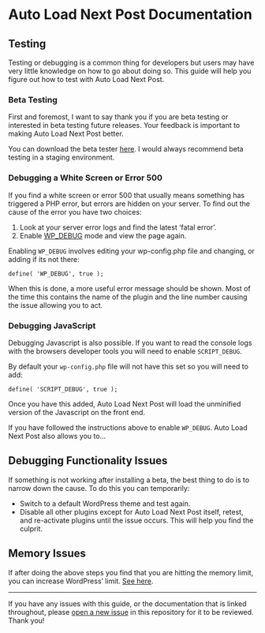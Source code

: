 # Auto Load Next Post Documentation

## Testing

Testing or debugging is a common thing for developers but users may have very little knowledge on how to go about doing so. This guide will help you figure out how to test with Auto Load Next Post.


### Beta Testing

First and foremost, I want to say thank you if you are beta testing or interested in beta testing future releases. Your feedback is important to making Auto Load Next Post better.

You can download the beta tester [here](https://github.com/AutoLoadNextPost/alnp-beta-tester/releases). I would always recommend beta testing in a staging environment.


### Debugging a White Screen or Error 500

If you find a white screen or error 500 that usually means something has triggered a PHP error, but errors are hidden on your server. To find out the cause of the error you have two choices:

1. Look at your server error logs and find the latest ‘fatal error’.
2. Enable [WP_DEBUG](http://codex.wordpress.org/WP_DEBUG) mode and view the page again.

Enabling `WP_DEBUG` involves editing your wp-config.php file and changing, or adding if its not there:

`define( 'WP_DEBUG', true );`

When this is done, a more useful error message should be shown. Most of the time this contains the name of the plugin and the line number causing the issue allowing you to act.


### Debugging JavaScript

Debugging Javascript is also possible. If you want to read the console logs with the browsers developer tools you will need to enable `SCRIPT_DEBUG`.

By default your `wp-config.php` file will not have this set so you will need to add:

`define( 'SCRIPT_DEBUG', true );`

Once you have this added, Auto Load Next Post will load the unminified version of the Javascript on the front end.


If you have followed the instructions above to enable `WP_DEBUG`. Auto Load Next Post also allows you to...

## Debugging Functionality Issues

If something is not working after installing a beta, the best thing to do is to narrow down the cause. To do this you can temporarily:

* Switch to a default WordPress theme and test again.
* Disable all other plugins except for Auto Load Next Post itself, retest, and re-activate plugins until the issue occurs. This will help you find the culprit.

## Memory Issues

If after doing the above steps you find that you are hitting the memory limit, you can increase WordPress’ limit. [See here](http://docs.woothemes.com/document/increasing-the-wordpress-memory-limit/).

---

If you have any issues with this guide, or the documentation that is linked throughout, please [open a new issue](https://github.com/autoloadnextpost/alnp-documentation/issues/new) in this repository for it to be reviewed. Thank you!